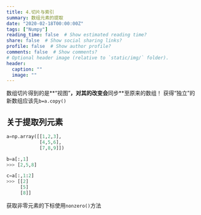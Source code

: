 ```yaml
---
title: 4.切片与索引
summary: 数组元素的提取
date: "2020-02-18T00:00:00Z"
tags: ["Numpy"]
reading_time: false  # Show estimated reading time?
share: false  # Show social sharing links?
profile: false  # Show author profile?
comments: false  # Show comments?
# Optional header image (relative to `static/img/` folder).
header:
  caption: ""
  image: ""
---
```


数组切片得到的是**“视图”**，对其的改变会**同步**至原来的数组！
获得“独立”的新数组应该先`b=a.copy()`

## 关于提取列元素

```python
a=np.array([[1,2,3],
            [4,5,6],
            [7,8,9]])

b=a[:,1]
>>> [2,5,8]

c=a[:,1:2]
>>> [[2]
     [5]
     [8]]
```



获取非零元素的下标使用`nonzero()`方法